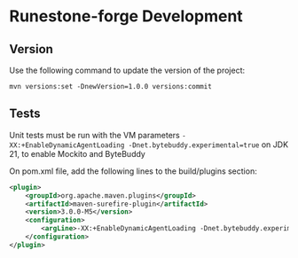 # Runestone-forge Development

## Version

Use the following command to update the version of the project:

```shell
mvn versions:set -DnewVersion=1.0.0 versions:commit
```

## Tests

Unit tests must be run with the VM parameters `-XX:+EnableDynamicAgentLoading -Dnet.bytebuddy.experimental=true` on JDK
21, to enable Mockito and ByteBuddy

On pom.xml file, add the following lines to the build/plugins section:

```xml
<plugin>
    <groupId>org.apache.maven.plugins</groupId>
    <artifactId>maven-surefire-plugin</artifactId>
    <version>3.0.0-M5</version>
    <configuration>
        <argLine>-XX:+EnableDynamicAgentLoading -Dnet.bytebuddy.experimental=true</argLine>
    </configuration>
</plugin>
```